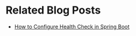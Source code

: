 # Related Blog Posts

* [How to Configure Health Check in Spring Boot](https://reflectoring.io/spring-boot-health-check/)
